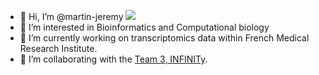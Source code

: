 - 👋 Hi, I’m @martin-jeremy ![](https://img.shields.io/badge/LinkedIn-0077B5?style=for-the-badge&logo=linkedin&logoColor=white)
- 👀 I’m interested in Bioinformatics and Computational biology
- 🌱 I’m currently working on transcriptomics data within French Medical Research Institute.
- 💞️ I’m collaborating with the [Team 3, INFINITy](https://www.infinity.inserm.fr/en/research-teams/team-3-n-gaudenzio/).

<!---
martin-jeremy/martin-jeremy is a ✨ special ✨ repository because its `README.md` (this file) appears on your GitHub profile.
You can click the Preview link to take a look at your changes.
--->
